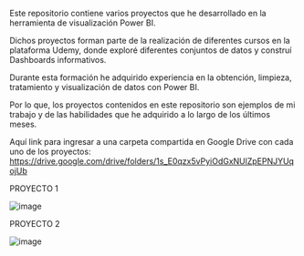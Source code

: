 Este repositorio contiene varios proyectos que he desarrollado en la herramienta de visualización Power BI. 

Dichos proyectos forman parte de la realización de diferentes cursos en la plataforma Udemy, donde exploré diferentes conjuntos de datos y construí Dashboards informativos.

Durante esta formación he adquirido experiencia en la obtención, limpieza, tratamiento y visualización de datos con Power BI.

Por lo que, los proyectos contenidos en este repositorio son ejemplos de mi trabajo y de las habilidades que he adquirido a lo largo de los últimos meses.

Aquí link para ingresar a una carpeta compartida en Google Drive con cada uno de los proyectos:
  https://drive.google.com/drive/folders/1s_E0qzx5vPyiOdGxNUlZpEPNJYUqojUb


PROYECTO 1

![image](https://github.com/maridecastrosuzano/Power-BI/assets/166634928/52ee936f-2585-4fb2-8e5d-4465d8734822)


PROYECTO 2

![image](https://github.com/maridecastrosuzano/Power-BI/assets/166634928/94060b61-cd97-48e8-809e-61bbef6ca5b1)


